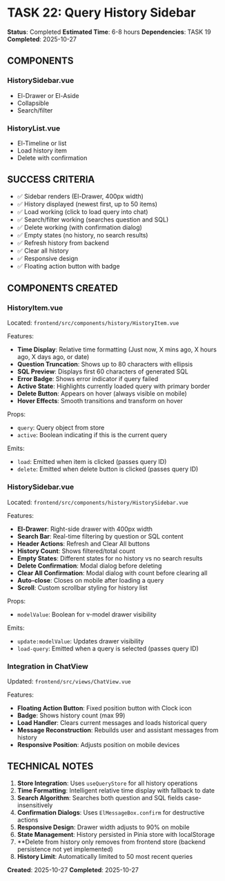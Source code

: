 # TASK 22: Query History Sidebar

**Status**: Completed
**Estimated Time**: 6-8 hours
**Dependencies**: TASK 19
**Completed**: 2025-10-27

## COMPONENTS

### HistorySidebar.vue
- El-Drawer or El-Aside
- Collapsible
- Search/filter

### HistoryList.vue
- El-Timeline or list
- Load history item
- Delete with confirmation

## SUCCESS CRITERIA
- ✅ Sidebar renders (El-Drawer, 400px width)
- ✅ History displayed (newest first, up to 50 items)
- ✅ Load working (click to load query into chat)
- ✅ Search/filter working (searches question and SQL)
- ✅ Delete working (with confirmation dialog)
- ✅ Empty states (no history, no search results)
- ✅ Refresh history from backend
- ✅ Clear all history
- ✅ Responsive design
- ✅ Floating action button with badge

## COMPONENTS CREATED

### HistoryItem.vue
Located: `frontend/src/components/history/HistoryItem.vue`

Features:
- **Time Display**: Relative time formatting (Just now, X mins ago, X hours ago, X days ago, or date)
- **Question Truncation**: Shows up to 80 characters with ellipsis
- **SQL Preview**: Displays first 60 characters of generated SQL
- **Error Badge**: Shows error indicator if query failed
- **Active State**: Highlights currently loaded query with primary border
- **Delete Button**: Appears on hover (always visible on mobile)
- **Hover Effects**: Smooth transitions and transform on hover

Props:
- `query`: Query object from store
- `active`: Boolean indicating if this is the current query

Emits:
- `load`: Emitted when item is clicked (passes query ID)
- `delete`: Emitted when delete button is clicked (passes query ID)

### HistorySidebar.vue
Located: `frontend/src/components/history/HistorySidebar.vue`

Features:
- **El-Drawer**: Right-side drawer with 400px width
- **Search Bar**: Real-time filtering by question or SQL content
- **Header Actions**: Refresh and Clear All buttons
- **History Count**: Shows filtered/total count
- **Empty States**: Different states for no history vs no search results
- **Delete Confirmation**: Modal dialog before deleting
- **Clear All Confirmation**: Modal dialog with count before clearing all
- **Auto-close**: Closes on mobile after loading a query
- **Scroll**: Custom scrollbar styling for history list

Props:
- `modelValue`: Boolean for v-model drawer visibility

Emits:
- `update:modelValue`: Updates drawer visibility
- `load-query`: Emitted when a query is selected (passes query ID)

### Integration in ChatView
Updated: `frontend/src/views/ChatView.vue`

Features:
- **Floating Action Button**: Fixed position button with Clock icon
- **Badge**: Shows history count (max 99)
- **Load Handler**: Clears current messages and loads historical query
- **Message Reconstruction**: Rebuilds user and assistant messages from history
- **Responsive Position**: Adjusts position on mobile devices

## TECHNICAL NOTES

1. **Store Integration**: Uses `useQueryStore` for all history operations
2. **Time Formatting**: Intelligent relative time display with fallback to date
3. **Search Algorithm**: Searches both question and SQL fields case-insensitively
4. **Confirmation Dialogs**: Uses `ElMessageBox.confirm` for destructive actions
5. **Responsive Design**: Drawer width adjusts to 90% on mobile
6. **State Management**: History persisted in Pinia store with localStorage
7. **Delete from history only removes from frontend store (backend persistence not yet implemented)
8. **History Limit**: Automatically limited to 50 most recent queries

**Created**: 2025-10-27
**Completed**: 2025-10-27
